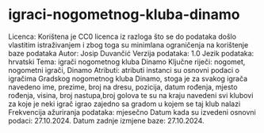 # igraci-nogometnog-kluba-dinamo
Licenca: Korištena je CC0 licenca iz razloga što se do podataka došlo vlastitim istraživanjem i zbog toga su minimlana ograničenja na korištenje baze podataka
Autor: Josip Duvančić 
Verzija podataka: 1.0
Jezik podataka: hrvatski
Tema: igrači nogometnog kluba Dinamo
Ključne riječi: nogomet, nogometni igrači, Dinamo
Atributi: atributi instanci su osnovni podaci o igračima Gradskog nogometnog kluba Dinamo, stoga je za svakog igrača navedeno ime, prezime, broj na dresu, pozicija, datum rođenja, mjesto rođenja, visina, broj nastupa,broj golova te su na kraju navedeni svi klubovi za koje je neki igrač igrao zajedno sa gradom u kojem se taj klub nalazi
Frekvencija ažuriranja podataka: mjesečno
Datum kada su izvedeni osnovni podaci: 27.10.2024.
Datum zadnje izmjene baze: 27.10.2024.
